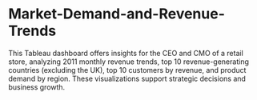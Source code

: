 # Market-Demand-and-Revenue-Trends
This Tableau dashboard offers insights for the CEO and CMO of a retail store, analyzing 2011 monthly revenue trends, top 10 revenue-generating countries (excluding the UK), top 10 customers by revenue, and product demand by region. These visualizations support strategic decisions and business growth.
